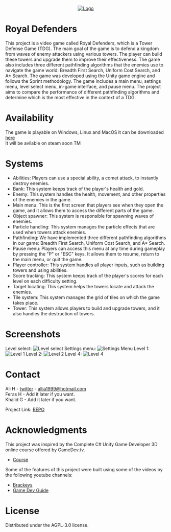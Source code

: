 <!-- PROJECT LOGO -->
<br />
<div align="center">
  <a href="https://allia1999.itch.io/royal-defenders">
    <img src="https://img.itch.zone/aW1nLzEwOTUwMjgwLnBuZw==/original/s36X6T.png" alt="Logo">
  </a>
</div>


# Royal Defenders 
This project is a video game called Royal Defenders, which is a Tower Defense Game (TDG). The main goal of the game is to defend a kingdom from waves of enemy attackers using various towers. The player can build these towers and upgrade them to improve their effectiveness. The game also includes three different pathfinding algorithms that the enemies use to navigate the game world: Breadth First Search, Uniform Cost Search, and A* Search. The game was developed using the Unity game engine and follows the Sprint methodology. The game includes a main menu, settings menu, level select menu, in-game interface, and pause menu. The project aims to compare the performance of different pathfinding algorithms and determine which is the most effective in the context of a TDG.
# Availability 

The game is playable on Windows, Linux and MacOS it can be downloaded <a href="https://allia1999.itch.io/royal-defenders"> here </a>
<br>
It will be avilable on steam soon TM

# Systems
<ul>
  <li>Abilities: Players can use a special ability, a comet attack, to instantly destroy enemies.</li>
  <li>Bank: This system keeps track of the player's health and gold.</li>
  <li>Enemy: This system handles the health, movement, and other properties of the enemies in the game.</li>
  <li>Main menu: This is the first screen that players see when they open the game, and it allows them to access the different parts of the game.</li>
  <li>Object spawner: This system is responsible for spawning waves of enemies.</li>
  <li>Particle handling: This system manages the particle effects that are used when towers attack enemies.</li>
  <li> Pathfinding: We have implemented three different pathfinding algorithms in our game: Breadth First Search, Uniform Cost Search, and A* Search.</li>
  <li>Pause menu: Players can access this menu at any time during gameplay by pressing the "P" or "ESC" keys. It allows them to resume, return to the main menu, or quit the game.</li>
  <li>Player controller: This system handles all player inputs, such as building towers and using abilities.</li>
  <li>Score tracking: This system keeps track of the player's scores for each level on each difficulty setting.</li>
  <li>Target locating: This system helps the towers locate and attack the enemies.</li>
  <li>Tile system: This system manages the grid of tiles on which the game takes place.</li>
  <li>Tower: This system allows players to build and upgrade towers, and it also handles the destruction of towers.</li>
</ul>

# Screenshots
 Level select:
  <img src="https://i.imgur.com/8kwmGTm.png" alt="Level select">
  Settings menu:
  <img src="https://i.imgur.com/2lPzxQd.png" alt="Settings Menu">
  Level 1:
  <img src="https://i.imgur.com/nCFCM6s.png" alt="Level 1">
  Level 2:
  <img src="https://i.imgur.com/5NlBW3P.png" alt="Level 2">
  Level 4: 
  <img src="https://i.imgur.com/HChJHUd.png" alt="Level 4">

<!-- CONTACT -->
# Contact

Ali H - [twitter](https://twitter.com/allia1999) - allia1999@hotmail.com
<br>
Feras H - Add it later if you want.
<br>
Khalid G - Add it later if you want.

Project Link: [REPO](https://github.com/ALLIA12/Royal-Defenders)

# Acknowledgments
This project was inspired by the Complete C# Unity Game Developer 3D online course offered by GameDev.tv.

<ul>
  <li><a href="https://www.gamedev.tv/p/complete-c-unity-game-developer-3d-online-course-2020"> Course </a> </li>
</ul>
  Some of the features of this project were built using some of the videos by the following youtube channels:
<ul>
    <li><a href="https://www.youtube.com/@Brackeys/featured"> Brackeys </a> </li>
    <li><a href="https://www.youtube.com/@GameDevGuide"> Game Dev Guide </a> </li>
</ul>

# License
Distributed under the AGPL-3.0 license.
    
    
    
    
   
    
   
    
    
    
    
